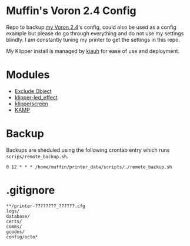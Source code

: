 # Muffin's Voron 2.4 Config

Repo to backup [my Voron 2.4](https://blog.muffn.io/posts/building-a-vorn-2.4/)'s config, could also be used as a config example but please do go through everything and do not use my settings blindly. I am constantly tuning my printer to get the settings in this repo.

My Klipper install is managed by [kiauh](https://github.com/th33xitus/kiauh) for ease of use and deployment.

# Modules
* [Exclude Object](https://www.klipper3d.org/Exclude_Object.html)
* [klipper-led_effect](https://github.com/julianschill/klipper-led_effect)
* [klipperscreen](https://github.com/jordanruthe/KlipperScreen/)
* [KAMP](https://github.com/kyleisah/Klipper-Adaptive-Meshing-Purging)

# Backup
Backups are sheduled using the following crontab entry which runs `scrips/remote_backup.sh`.

```
0 12 * * * /home/muffin/printer_data/scripts/./remote_backup.sh
```

# .gitignore
```
**/printer-????????_??????.cfg
logs/
database/
certs/
comms/
gcodes/
config/octo*
```
